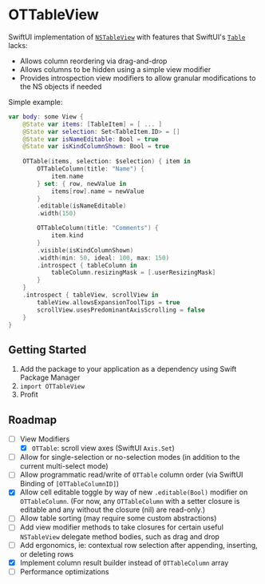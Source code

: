 # OTTableView

SwiftUI implementation of [`NSTableView`](https://developer.apple.com/documentation/appkit/nstableview) with features that SwiftUI's [`Table`](https://developer.apple.com/documentation/swiftui/table) lacks:

- Allows column reordering via drag-and-drop
- Allows columns to be hidden using a simple view modifier
- Provides introspection view modifiers to allow granular modifications to the NS objects if needed

Simple example:

```swift
var body: some View {
    @State var items: [TableItem] = [ ... ]
    @State var selection: Set<TableItem.ID> = []
    @State var isNameEditable: Bool = true
    @State var isKindColumnShown: Bool = true
    
    OTTable(items, selection: $selection) { item in
        OTTableColumn(title: "Name") {
            item.name
        } set: { row, newValue in
            items[row].name = newValue
        }
        .editable(isNameEditable)
        .width(150)

        OTTableColumn(title: "Comments") { 
            item.kind
        }
        .visible(isKindColumnShown)
        .width(min: 50, ideal: 100, max: 150)
        .introspect { tableColumn in
            tableColumn.resizingMask = [.userResizingMask]
        }
    }
    .introspect { tableView, scrollView in
        tableView.allowsExpansionToolTips = true
        scrollView.usesPredominantAxisScrolling = false
    }
}
```

## Getting Started

1. Add the package to your application as a dependency using Swift Package Manager
2. `import OTTableView`
3. Profit

## Roadmap

- [ ] View Modifiers
  - [x] `OTTable`: scroll view axes (SwiftUI `Axis.Set`)
- [ ] Allow for single-selection or no-selection modes (in addition to the current multi-select mode)
- [ ] Allow programmatic read/write of `OTTable` column order (via SwiftUI Binding of `[OTTableColumnID]`)
- [x] Allow cell editable toggle by way of new `.editable(Bool)` modifier on `OTTableColumn`. (For now, any `OTTableColumn` with a setter closure is editable and any without the closure (nil) are read-only.)
- [ ] Allow table sorting (may require some custom abstractions)
- [ ] Add view modifier methods to take closures for certain useful `NSTableView` delegate method bodies, such as drag and drop
- [ ] Add ergonomics, ie: contextual row selection after appending, inserting, or deleting rows
- [x] Implement column result builder instead of `OTTableColumn` array
- [ ] Performance optimizations
